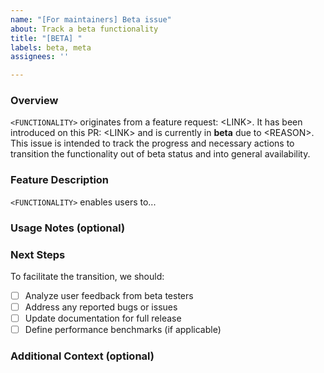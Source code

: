 ```yaml
---
name: "[For maintainers] Beta issue"
about: Track a beta functionality
title: "[BETA] "
labels: beta, meta
assignees: ''

---
```


### Overview

<!-- Replace <FUNCTIONALITY>, <LINK> and <REASON> -->

`<FUNCTIONALITY>` originates from a feature request: \<LINK\>. It has been introduced on this PR: \<LINK\> and is currently in **beta** due to \<REASON\>. This issue is intended to track the progress and necessary actions to transition the functionality out of beta status and into general availability.

### Feature Description

<!-- Replace <FUNCTIONALITY> -->

`<FUNCTIONALITY>` enables users to...

<!-- Provide a detailed description of the feature, outlining its purpose and intended users.
Provide a video, screenshot, links to documentation etc. -->

### Usage Notes (optional)

<!-- Include any important information (e.g. metrics) regarding the current usage of the functionality. -->

### Next Steps

To facilitate the transition, we should:

- [ ] Analyze user feedback from beta testers
- [ ] Address any reported bugs or issues
- [ ] Update documentation for full release
- [ ] Define performance benchmarks (if applicable)

<!-- Customize as needed but keep it focused on the goal of moving the feature out of beta.
You can create appropriate subtasks with more details later. -->

### Additional Context (optional)

<!-- Add any additional context or information relevant to the functionality in beta. You can link to supporting documents, past discussions, or related PRs. -->
